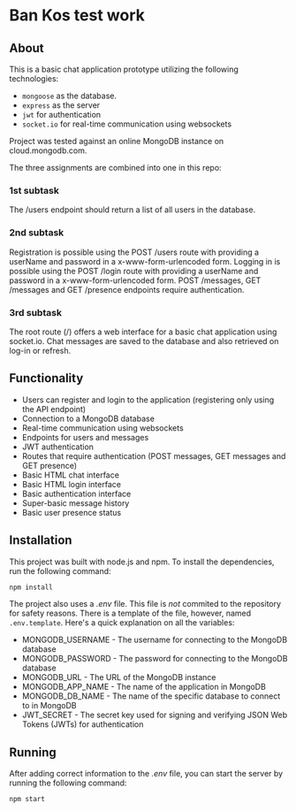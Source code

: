 # Ban Kos test work

## About

This is a basic chat application prototype utilizing the following technologies:

- `mongoose` as the database.
- `express` as the server
- `jwt` for authentication
- `socket.io` for real-time communication using websockets

Project was tested against an online MongoDB instance on cloud.mongodb.com.

The three assignments are combined into one in this repo:

### 1st subtask

The /users endpoint should return a list of all users in the database.

### 2nd subtask

Registration is possible using the POST /users route with providing a userName and password in a x-www-form-urlencoded form.
Logging in is possible using the POST /login route with providing a userName and password in a x-www-form-urlencoded form.
POST /messages, GET /messages and GET /presence endpoints require authentication.

### 3rd subtask

The root route (/) offers a web interface for a basic chat application using socket.io. Chat messages are saved to the database and also retrieved on log-in or refresh.

## Functionality

- Users can register and login to the application (registering only using the API endpoint)
- Connection to a MongoDB database
- Real-time communication using websockets
- Endpoints for users and messages
- JWT authentication
- Routes that require authentication (POST messages, GET messages and GET presence)
- Basic HTML chat interface
- Basic HTML login interface
- Basic authentication interface
- Super-basic message history
- Basic user presence status

## Installation

This project was built with node.js and npm. To install the dependencies, run the following command:

```bash
npm install
```

The project also uses a _.env_ file. This file is _not_ commited to the repository for safety reasons. There is a template of the file, however, named `.env.template`. Here's a quick explanation on all the variables:

- MONGODB_USERNAME - The username for connecting to the MongoDB database
- MONGODB_PASSWORD - The password for connecting to the MongoDB database
- MONGODB_URL - The URL of the MongoDB instance
- MONGODB_APP_NAME - The name of the application in MongoDB
- MONGODB_DB_NAME - The name of the specific database to connect to in MongoDB
- JWT_SECRET - The secret key used for signing and verifying JSON Web Tokens (JWTs) for authentication

## Running

After adding correct information to the _.env_ file, you can start the server by running the following command:

```bash
npm start
```
